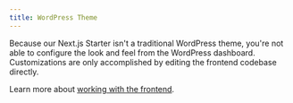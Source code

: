 ```yaml
---
title: WordPress Theme
---
```


Because our Next.js Starter isn't a traditional WordPress theme, you're not able to configure the look and feel from the WordPress dashboard. Customizations are only accomplished by editing the frontend codebase directly.

Learn more about [working with the frontend](/docs/frontend/index).
